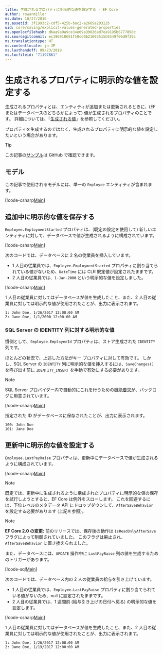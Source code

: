 ```yaml
---
title: 生成されるプロパティに明示的な値を設定する - EF Core
author: rowanmiller
ms.date: 10/27/2016
ms.assetid: 3f1993c2-cdf5-425b-bac2-a2665a20322b
uid: core/saving/explicit-values-generated-properties
ms.openlocfilehash: d6aa9a0a9ce34e09a39026ad7ea9195b6777858c
ms.sourcegitcommit: ec196918691f50cd0b21693515b0549f06d9f39c
ms.translationtype: HT
ms.contentlocale: ja-JP
ms.lasthandoff: 09/23/2019
ms.locfileid: "71197861"
---
```

# <a name="setting-explicit-values-for-generated-properties"></a>生成されるプロパティに明示的な値を設定する

生成されるプロパティとは、エンティティが追加または更新されるときに、(EF またはデータベースのどちらかによって) 値が生成されるプロパティのことです。 詳細については、「[生成される値](../modeling/generated-properties.md)」を参照してください。

プロパティを生成するのではなく、生成されるプロパティに明示的な値を設定したいという場合があります。

> [!TIP]  
> この記事の[サンプル](https://github.com/aspnet/EntityFramework.Docs/tree/master/samples/core/Saving/ExplicitValuesGenerateProperties/)は GitHub で確認できます。

## <a name="the-model"></a>モデル

この記事で使用されるモデルには、単一の `Employee` エンティティが含まれます。

[!code-csharp[Main](../../../samples/core/Saving/ExplicitValuesGenerateProperties/Employee.cs#Sample)]

## <a name="saving-an-explicit-value-during-add"></a>追加中に明示的な値を保存する

`Employee.EmploymentStarted` プロパティは、(既定の設定を使用して) 新しいエンティティに対して、データベースで値が生成されるように構成されています。

[!code-csharp[Main](../../../samples/core/Saving/ExplicitValuesGenerateProperties/EmployeeContext.cs#EmploymentStarted)]

次のコードでは、データベースに 2 名の従業員を挿入しています。
* 1 人目の従業員では、`Employee.EmploymentStarted` プロパティに割り当てられている値がないため、`DateTime` には CLR 既定値が設定されたままです。
* 2 人目の従業員では、`1-Jan-2000` という明示的な値を設定しました。

[!code-csharp[Main](../../../samples/core/Saving/ExplicitValuesGenerateProperties/Sample.cs#EmploymentStarted)]

1 人目の従業員に対してはデータベースが値を生成したこと、また、2 人目の従業員に対しては明示的な値が使用されたことが、出力に表示されます。

``` Console
1: John Doe, 1/26/2017 12:00:00 AM
2: Jane Doe, 1/1/2000 12:00:00 AM
```

### <a name="explicit-values-into-sql-server-identity-columns"></a>SQL Server の IDENTITY 列に対する明示的な値

慣例として、`Employee.EmployeeId` プロパティは、ストア生成された `IDENTITY` 列です。

ほとんどの状況で、上述した方法がキー プロパティに対して有効です。 しかし、SQL Server の `IDENTITY` 列に明示的な値を挿入するには、`SaveChanges()` を呼び出す前に `IDENTITY_INSERT` を手動で有効にする必要があります。

> [!NOTE]  
> SQL Server プロバイダー内で自動的にこれを行うための[機能要求](https://github.com/aspnet/EntityFramework/issues/703)が、バックログに用意されています。

[!code-csharp[Main](../../../samples/core/Saving/ExplicitValuesGenerateProperties/Sample.cs#EmployeeId)]

指定された ID がデータベースに保存されたことが、出力に表示されます。

``` Console
100: John Doe
101: Jane Doe
```

## <a name="setting-an-explicit-value-during-update"></a>更新中に明示的な値を設定する

`Employee.LastPayRaise` プロパティは、更新中にデータベースで値が生成されるように構成されています。

[!code-csharp[Main](../../../samples/core/Saving/ExplicitValuesGenerateProperties/EmployeeContext.cs#LastPayRaise)]

> [!NOTE]  
> 既定では、更新中に生成されるように構成されたプロパティに明示的な値の保存を試行しようとすると、EF Core は例外をスローします。 これを回避するには、下位レベルのメタデータ API にドロップダウンして、`AfterSaveBehavior` を設定する必要があります (上記を参照)。

> [!NOTE]  
> **EF Core 2.0 の変更:** 前のリリースでは、保存後の動作は `IsReadOnlyAfterSave` フラグによって制御されていました。 このフラグは廃止され、`AfterSaveBehavior` に置き換えられました。

また、データベースには、`UPDATE` 操作中に `LastPayRaise` 列の値を生成するためのトリガーがあります。

[!code-sql[Main](../../../samples/core/Saving/ExplicitValuesGenerateProperties/employee_UPDATE.sql)]

次のコードでは、データベース内の 2 人の従業員の給与を引き上げています。
* 1 人目の従業員では、`Employee.LastPayRaise` プロパティに割り当てられている値がないため、null に設定されたままです。
* 2 人目の従業員では、1 週間前 (給与引き上げの日付へ戻る) の明示的な値を設定します。

[!code-csharp[Main](../../../samples/core/Saving/ExplicitValuesGenerateProperties/Sample.cs#LastPayRaise)]

1 人目の従業員に対してはデータベースが値を生成したこと、また、2 人目の従業員に対しては明示的な値が使用されたことが、出力に表示されます。

``` Console
1: John Doe, 1/26/2017 12:00:00 AM
2: Jane Doe, 1/19/2017 12:00:00 AM
```
